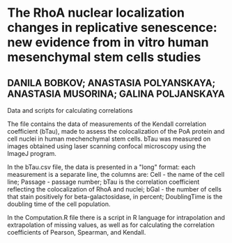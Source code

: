 # The RhoA nuclear localization changes in replicative senescence: new evidence from in vitro human mesenchymal stem cells studies
## DANILA BOBKOV; ANASTASIA POLYANSKAYA; ANASTASIA MUSORINA; GALINA POLJANSKAYA

Data and scripts for calculating correlations

The file contains the data of measurements of the Kendall correlation coefficient (bTau), made to assess the colocalization of the PoA protein and cell nuclei in human mechenchymal stem cells. bTau was measured on images obtained using laser scanning confocal microscopy using the ImageJ program.

In the bTau.csv file, the data is presented in a "long" format: each measurement is a separate line, the columns are: Cell - the name of the cell line; Passage - passage number; bTau is the correlation coefficient reflecting the colocalization of RhoA and nuclei; bGal - the number of cells that stain positively for beta-galactosidase, in percent; DoublingTime is the doubling time of the cell population.

In the Computation.R file there is a script in R language for intrapolation and extrapolation of missing values, as well as for calculating the correlation coefficients of Pearson, Spearman, and Kendall.
